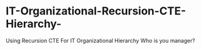 # IT-Organizational-Recursion-CTE-Hierarchy-
Using Recursion CTE For IT Organizational Hierarchy  Who is  you manager?
